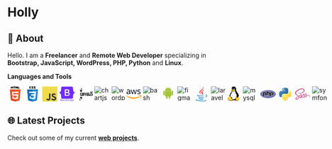 

<h1 align="left">Holly</h1>


<h2 align="left">👋 About</h2>

<p>Hello. I am a <strong>Freelancer</strong> and <strong>Remote Web Developer</strong> specializing in <strong>Bootstrap, JavaScript, WordPress, PHP, Python</strong>  and <strong>Linux</strong>.</p>

<p><strong>Languages and Tools</strong></p>
<p align="left" style="display:flex!important"> 
<img src="https://raw.githubusercontent.com/devicons/devicon/master/icons/html5/html5-original-wordmark.svg" title="HTML5" alt="html5" width="35" height="35"/> 
&nbsp;
<img src="https://raw.githubusercontent.com/devicons/devicon/master/icons/css3/css3-original-wordmark.svg" title="Css3" alt="css3" width="35" height="35"/> 
&nbsp;
<img src="https://raw.githubusercontent.com/devicons/devicon/master/icons/javascript/javascript-original.svg" title="Javascript" alt="javascript" width="35" height="35"/> 
&nbsp;
<img src="https://raw.githubusercontent.com/devicons/devicon/master/icons/bootstrap/bootstrap-plain-wordmark.svg" title="Bootstrap" alt="bootstrap" width="35" height="35"/> 
&nbsp;
<img src="https://raw.githubusercontent.com/Hardik0307/Hardik0307/master/assets/canvasjs-charts.svg" title="Canvasjs" alt="canvasjs" width="36" height="36"/> 
&nbsp;
<img src="https://www.chartjs.org/media/logo-title.svg" title="Chartjs" alt="chartjs" width="35" height="35"/> 
&nbsp;
<img src="https://github.com/user-attachments/assets/9393fa55-5080-4a30-bee9-f72524cc59bc" title="Wordpress" alt="wordpress" width="32" height="32"/> 
<img src="https://raw.githubusercontent.com/devicons/devicon/master/icons/amazonwebservices/amazonwebservices-original-wordmark.svg" alt="aws" title="AWS" width="35"        height="35"/> 
&nbsp;
<img src="https://www.vectorlogo.zone/logos/gnu_bash/gnu_bash-icon.svg" alt="bash" title="Bash" width="35" height="35"/> 
&nbsp;
<img src="https://raw.githubusercontent.com/devicons/devicon/master/icons/android/android-original-wordmark.svg" alt="android" title="Android"  width="35" height="35"/> 
&nbsp;
<img src="https://www.vectorlogo.zone/logos/figma/figma-icon.svg" title="Figma" alt="figma" width="33" height="33"/> 
&nbsp;
<img src="https://raw.githubusercontent.com/devicons/devicon/master/icons/java/java-original.svg" title="Java" alt="java" width="35" height="35"/>
&nbsp;
<img src="https://github.com/user-attachments/assets/95a68628-553b-46fc-a6bd-da8eff3328de" title="Laravel" alt="laravel" width="33" height="33"/> 
<br>
<img src="https://raw.githubusercontent.com/devicons/devicon/master/icons/linux/linux-original.svg" title="Linux" alt="linux" width="35" height="35"/> 
&nbsp;
<img src="https://github.com/user-attachments/assets/5ddc9bce-b4c0-4278-bbeb-3baa7e67297e"title="mysql" alt="mysql" width="35" height="35"/> 
&nbsp;
<img src="https://raw.githubusercontent.com/devicons/devicon/master/icons/php/php-original.svg" title="PHP" alt="php" width="35" height="35"/>  
&nbsp;
<img src="https://raw.githubusercontent.com/devicons/devicon/master/icons/python/python-original.svg" title="Python" alt="python" width="35" height="35"/> 
&nbsp;
<img src="https://raw.githubusercontent.com/devicons/devicon/master/icons/sass/sass-original.svg" title="Sass" alt="sass" width="35" height="35"/>
&nbsp;
<img src="https://symfony.com/logos/symfony_black_03.svg" title="Symfony" alt="symfony" width="35" height="35"/> 
&nbsp;
</p>



<h2 align="left">
🌐 Latest Projects
</h2>
<p>Check out some of my current <a href="https://drive.google.com/drive/folders/1AX6LQP30FYs3OBLign_lKWqkoeBzCkZT?usp=sharing" target="_blank"><strong>web projects</strong></a>.</p>


